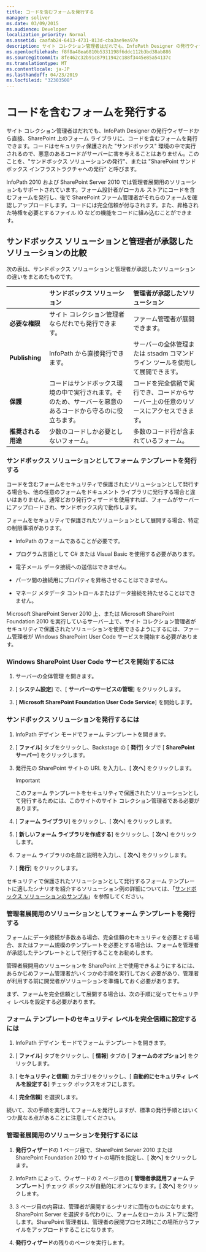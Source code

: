 ```yaml
---
title: コードを含むフォームを発行する
manager: soliver
ms.date: 03/09/2015
ms.audience: Developer
localization_priority: Normal
ms.assetid: caafab24-6413-4731-813d-cba3ae9ea97e
description: サイト コレクション管理者はだれでも、InfoPath Designer の発行ウィザードから直接、SharePoint 上のフォーム ライブラリに、コードを含むフォームを発行できます。コードはセキュリティ保護されたサンドボックス環境の中で実行されるので、悪意のあるコードがサーバーに害を与えることはありません。このことを、サンドボックス ソリューションの発行、またはSharePoint サンドボックス インフラストラクチャへの発行と呼びます。
ms.openlocfilehash: f8f8a48ea6810b5331198f6ddc112b3bd38ab886
ms.sourcegitcommit: 8fe462c32b91c87911942c188f3445e85a54137c
ms.translationtype: MT
ms.contentlocale: ja-JP
ms.lasthandoff: 04/23/2019
ms.locfileid: "32303508"
---
```

# <a name="publishing-forms-with-code"></a>コードを含むフォームを発行する

サイト コレクション管理者はだれでも、InfoPath Designer の発行ウィザードから直接、SharePoint 上のフォーム ライブラリに、コードを含むフォームを発行できます。コードはセキュリティ保護された "サンドボックス" 環境の中で実行されるので、悪意のあるコードがサーバーに害を与えることはありません。このことを、"サンドボックス ソリューションの発行"、または "SharePoint サンドボックス インフラストラクチャへの発行" と呼びます。
  
InfoPath 2010 および SharePoint Server 2010 では管理者展開用のソリューションもサポートされています。フォーム設計者がローカル ストアにコードを含むフォームを発行し、後で SharePoint ファーム管理者がそれらのフォームを確認しアップロードします。コードには完全信頼が付与されます。また、昇格された特権を必要とするファイル IO などの機能をコードに組み込むことができます。
  
## <a name="comparing-sandboxed-and-administrator-approved-solutions"></a>サンドボックス ソリューションと管理者が承認したソリューションの比較

次の表は、サンドボックス ソリューションと管理者が承認したソリューションの違いをまとめたものです。 
  
||**サンドボックス ソリューション**|**管理者が承認したソリューション**|
|:-----|:-----|:-----|
|**必要な権限** <br/> |サイト コレクション管理者ならだれでも発行できます。  <br/> |ファーム管理者が展開できます。  <br/> |
|**Publishing** <br/> |InfoPath から直接発行できます。  <br/> |サーバーの全体管理または stsadm コマンドライン ツールを使用して展開できます。  <br/> |
|**保護** <br/> |コードはサンドボックス環境の中で実行されます。そのため、サーバーを悪意のあるコードから守るのに役立ちます。  <br/> |コードを完全信頼で実行でき、コードからサーバー上の任意のリソースにアクセスできます。  <br/> |
|**推奨される用途** <br/> |少数のコードしか必要としないフォーム。  <br/> |多数のコード行が含まれているフォーム。  <br/> |
   
### <a name="publishing-form-templates-as-sandboxed-solutions"></a>サンドボックス ソリューションとしてフォーム テンプレートを発行する

コードを含むフォームをセキュリティで保護されたソリューションとして発行する場合も、他の任意のフォームをドキュメント ライブラリに発行する場合と違いはありません。通常どおり発行ウィザードを使用すれば、フォームがサーバーにアップロードされ、サンドボックス内で動作します。
  
フォームをセキュリティで保護されたソリューションとして展開する場合、特定の制限事項があります。
  
- InfoPath のフォームであることが必要です。
    
- プログラム言語として C# または Visual Basic を使用する必要があります。
    
- 電子メール データ接続への送信はできません。
    
- パーツ間の接続用にプロパティを昇格させることはできません。
    
- マネージ メタデータ コントロールまたはデータ接続を持たせることはできません。
    
Microsoft SharePoint Server 2010 上、または Microsoft SharePoint Foundation 2010 を実行しているサーバー上で、サイト コレクション管理者がセキュリティで保護されたソリューションを使用できるようにするには、ファーム管理者が Windows SharePoint User Code サービスを開始する必要があります。
  
### <a name="to-start-the-windows-sharepoint-user-code-service"></a>Windows SharePoint User Code サービスを開始するには

1. サーバーの全体管理 を開きます。
    
2. [ **システム設定**] で、[ **サーバーのサービスの管理**] をクリックします。
    
3. [ **Microsoft SharePoint Foundation User Code Service**] を開始します。
    
### <a name="to-publish-a-sandboxed-solution"></a>サンドボックス ソリューションを発行するには

1. InfoPath デザイン モードでフォーム テンプレートを開きます。
    
2. [ **ファイル**] タブをクリックし、Backstage の [ **発行**] タブで [ **SharePoint サーバー**] をクリックします。 
    
3. 発行先の SharePoint サイトの URL を入力し、[ **次へ**] をクリックします。 
    
    > [!IMPORTANT]
    > このフォーム テンプレートをセキュリティで保護されたソリューションとして発行するためには、このサイトのサイト コレクション管理者である必要があります。 
  
4. [ **フォーム ライブラリ**] をクリックし、[ **次へ**] をクリックします。
    
5. [ **新しいフォーム ライブラリを作成する**] をクリックし、[ **次へ**] をクリックします。
    
6. フォーム ライブラリの名前と説明を入力し、[ **次へ**] をクリックします。
    
7. [ **発行**] をクリックします。
    
セキュリティで保護されたソリューションとして発行するフォーム テンプレートに適したシナリオを紹介するソリューション例の詳細については、「[サンドボックス ソリューションのサンプル](sample-sandboxed-solutions.md)」を参照してください。
  
### <a name="publishing-form-templates-as-administrator-deployed-solutions"></a>管理者展開用のソリューションとしてフォーム テンプレートを発行する

フォームにデータ接続が多数ある場合、完全信頼のセキュリティを必要とする場合、またはファーム規模のテンプレートを必要とする場合は、フォームを管理者が承認したテンプレートとして発行することをお勧めします。
  
管理者展開用のソリューションを SharePoint 上で使用できるようにするには、あらかじめファーム管理者がいくつかの手順を実行しておく必要があり、管理者が利用する前に開発者がソリューションを準備しておく必要があります。
  
まず、フォームを完全信頼として展開する場合は、次の手順に従ってセキュリティ レベルを設定する必要があります。
  
### <a name="to-set-the-security-level-of-a-form-template-to-full-trust"></a>フォーム テンプレートのセキュリティ レベルを完全信頼に設定するには

1. InfoPath デザイン モードでフォーム テンプレートを開きます。
    
2. [ **ファイル**] タブをクリックし、[ **情報**] タブの [ **フォームのオプション**] をクリックします。
    
3. [ **セキュリティと信頼**] カテゴリをクリックし、[ **自動的にセキュリティ レベルを設定する**] チェック ボックスをオフにします。 
    
4. [ **完全信頼**] を選択します。
    
続いて、次の手順を実行してフォームを発行しますが、標準の発行手順とはいくつか異なる点があることに注意してください。
  
### <a name="to-publish-an-administrator-deployed-solution"></a>管理者展開用のソリューションを発行するには

1. **発行ウィザード**の 1 ページ目で、SharePoint Server 2010 または SharePoint Foundation 2010 サイトの場所を指定し、[ **次へ**] をクリックします。
    
2. InfoPath によって、ウィザードの 2 ページ目の [ **管理者承認用フォーム テンプレート**] チェック ボックスが自動的にオンになります。[ **次へ**] をクリックします。
    
3. 3 ページ目の内容は、管理者が展開するシナリオに固有のものになります。SharePoint Server を選択する代わりに、フォームをローカル ストアに発行します。SharePoint 管理者は、管理者の展開プロセス時にこの場所からファイルをアップロードすることになります。
    
4. **発行ウィザード**の残りのページを実行します。
    

